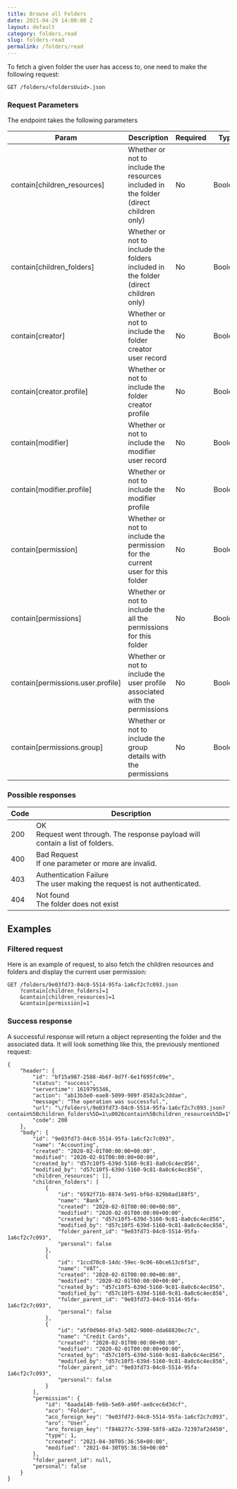 ```yaml
---
title: Browse all Folders
date: 2021-04-29 14:00:00 Z
layout: default
category: folders,read
slug: folders-read
permalink: /folders/read
---
```


To fetch a given folder the user has access to, one need to make the following request:
```
GET /folders/<foldersUuid>.json
```

### Request Parameters

The endpoint takes the following parameters

<table class="table-parameters">
    <thead>
        <tr>
            <th>Param</th>
            <th>Description</th>
            <th>Required</th>
            <th>Type</th>
        </tr>
    </thead>
    <tbody>
        <tr>
            <td>contain[children_resources]</td>
            <td>Whether or not to include the resources included in the folder (direct children only)</td>
            <td>No</td>
            <td>Boolean</td>
        </tr>
        <tr>
            <td>contain[children_folders]</td>
            <td>Whether or not to include the folders included in the folder (direct children only)</td>
            <td>No</td>
            <td>Boolean</td>
        </tr>
        <tr>
            <td>contain[creator]</td>
            <td>Whether or not to include the folder creator user record</td>
            <td>No</td>
            <td>Boolean</td>
        </tr>
        <tr>
            <td>contain[creator.profile]</td>
            <td>Whether or not to include the folder creator profile</td>
            <td>No</td>
            <td>Boolean</td>
        </tr>
        <tr>
            <td>contain[modifier]</td>
            <td>Whether or not to include the modifier user record</td>
            <td>No</td>
            <td>Boolean</td>
        </tr>
        <tr>
            <td>contain[modifier.profile]</td>
            <td>Whether or not to include the modifier profile </td>
            <td>No</td>
            <td>Boolean</td>
        </tr>
        <tr>
            <td>contain[permission]</td>
            <td>Whether or not to include the permission for the current user for this folder</td>
            <td>No</td>
            <td>Boolean</td>
        </tr>
        <tr>
            <td>contain[permissions]</td>
            <td>Whether or not to include the all the permissions for this folder</td>
            <td>No</td>
            <td>Boolean</td>
        </tr>
        <tr>
            <td>contain[permissions.user.profile]</td>
            <td>Whether or not to include the user profile associated with the permissions</td>
            <td>No</td>
            <td>Boolean</td>
        </tr>
        <tr>
            <td>contain[permissions.group]</td>
            <td>Whether or not to include the group details with the permissions</td>
            <td>No</td>
            <td>Boolean</td>
        </tr>
    </tbody>
</table>

### Possible responses

<table class="table-parameters">
    <thead>
        <tr>
            <th>Code</th>
            <th>Description</th>
        </tr>
    </thead>
    <tbody>
        <tr>
            <td>200</td>
            <td>OK<br/>
            Request went through. The response payload will contain a list of folders.</td>
        </tr>
        <tr>
            <td>400</td>
            <td>
                Bad Request<br/>
                If one parameter or more are invalid.
            </td>
        </tr>
        <tr>
            <td>403</td>
            <td>Authentication Failure<br/>
            The user making the request is not authenticated.</td>
        </tr>
        <tr>
            <td>404</td>
            <td>Not found<br/> 
            The folder does not exist</td>
        </tr>
    </tbody>
</table>


## Examples
### Filtered request

Here is an example of request, to also fetch the children resources and folders and display the current
user permission:

```
GET /folders/9e03fd73-04c0-5514-95fa-1a6cf2c7c093.json
    ?contain[children_folders]=1
    &contain[children_resources]=1
    &contain[permission]=1
```

### Success response

A successful response will return a object representing the folder and the associated data.
It will look something like this, the previously mentioned request:

```
{
    "header": {
        "id": "bf15a987-2588-4b6f-8d7f-6e1f695fc09e",
        "status": "success",
        "servertime": 1619795346,
        "action": "ab13b3e0-eae8-5099-909f-8582a3c2ddae",
        "message": "The operation was successful.",
        "url": "\/folders\/9e03fd73-04c0-5514-95fa-1a6cf2c7c093.json?contain%5Bchildren_folders%5D=1\u0026contain%5Bchildren_resources%5D=1\u0026contain%5Bpermission%5D=1",
        "code": 200
    },
    "body": {
        "id": "9e03fd73-04c0-5514-95fa-1a6cf2c7c093",
        "name": "Accounting",
        "created": "2020-02-01T00:00:00+00:00",
        "modified": "2020-02-01T00:00:00+00:00",
        "created_by": "d57c10f5-639d-5160-9c81-8a0c6c4ec856",
        "modified_by": "d57c10f5-639d-5160-9c81-8a0c6c4ec856",
        "children_resources": [],
        "children_folders": [
            {
                "id": "6592f71b-8874-5e91-bf6d-829b8ad188f5",
                "name": "Bank",
                "created": "2020-02-01T00:00:00+00:00",
                "modified": "2020-02-01T00:00:00+00:00",
                "created_by": "d57c10f5-639d-5160-9c81-8a0c6c4ec856",
                "modified_by": "d57c10f5-639d-5160-9c81-8a0c6c4ec856",
                "folder_parent_id": "9e03fd73-04c0-5514-95fa-1a6cf2c7c093",
                "personal": false
            },
            {
                "id": "1ccd70c8-14dc-59ec-9c06-60ce613c6f1d",
                "name": "VAT",
                "created": "2020-02-01T00:00:00+00:00",
                "modified": "2020-02-01T00:00:00+00:00",
                "created_by": "d57c10f5-639d-5160-9c81-8a0c6c4ec856",
                "modified_by": "d57c10f5-639d-5160-9c81-8a0c6c4ec856",
                "folder_parent_id": "9e03fd73-04c0-5514-95fa-1a6cf2c7c093",
                "personal": false
            },
            {
                "id": "a5f0d94d-0fa3-5d82-9800-dda68820ec7c",
                "name": "Credit Cards",
                "created": "2020-02-01T00:00:00+00:00",
                "modified": "2020-02-01T00:00:00+00:00",
                "created_by": "d57c10f5-639d-5160-9c81-8a0c6c4ec856",
                "modified_by": "d57c10f5-639d-5160-9c81-8a0c6c4ec856",
                "folder_parent_id": "9e03fd73-04c0-5514-95fa-1a6cf2c7c093",
                "personal": false
            }
        ],
        "permission": {
            "id": "6aada140-fe8b-5e69-a90f-ae0cec6d3dcf",
            "aco": "Folder",
            "aco_foreign_key": "9e03fd73-04c0-5514-95fa-1a6cf2c7c093",
            "aro": "User",
            "aro_foreign_key": "f848277c-5398-58f8-a82a-72397af2d450",
            "type": 1,
            "created": "2021-04-30T05:36:58+00:00",
            "modified": "2021-04-30T05:36:58+00:00"
        },
        "folder_parent_id": null,
        "personal": false
    }
}
```